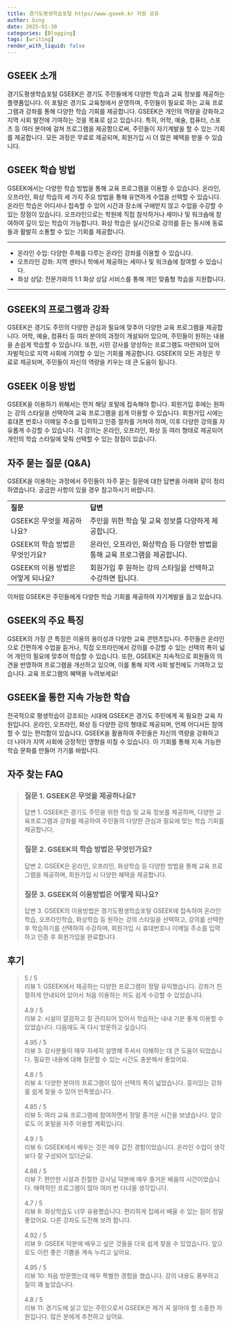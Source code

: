 ```yaml
---
title: 경기도평생학습포털 https//www.gseek.kr 자원 공유
author: bing
date: 2025-01-30
categories: [Blogging]
tags: [writing]
render_with_liquid: false
---
```



<h2 id='GSEEK_소개'>GSEEK 소개</h2>

<p>경기도평생학습포털 GSEEK은 경기도 주민들에게 다양한 학습과 교육 정보를 제공하는 플랫폼입니다. 이 포털은 경기도 교육청에서 운영하며, 주민들이 필요로 하는 교육 프로그램과 강좌를 통해 다양한 학습 기회를 제공합니다. GSEEK은 개인의 역량을 강화하고 지역 사회 발전에 기여하는 것을 목표로 삼고 있습니다. 특히, 어학, 예술, 컴퓨터, 스포츠 등 여러 분야에 걸쳐 프로그램을 제공함으로써, 주민들이 자기계발을 할 수 있는 기회를 제공합니다. 모든 과정은 무료로 제공되며, 회원가입 시 더 많은 혜택을 받을 수 있습니다.</p>

<h2 id='GSEEK_학습방법'>GSEEK 학습 방법</h2>

<p>GSEEK에서는 다양한 학습 방법을 통해 교육 프로그램을 이용할 수 있습니다. 온라인, 오프라인, 화상 학습의 세 가지 주요 방법을 통해 유연하게 수업을 선택할 수 있습니다. 온라인 학습은 어디서나 접속할 수 있어 시간과 장소에 구애받지 않고 수업을 수강할 수 있는 장점이 있습니다. 오프라인으로는 학원에 직접 참석하거나 세미나 및 워크숍에 참여하여 깊이 있는 학습이 가능합니다. 화상 학습은 실시간으로 강의를 듣는 동시에 동료들과 활발히 소통할 수 있는 기회를 제공합니다.</p>

<hr />

<ul>
    <li>온라인 수업: 다양한 주제를 다루는 온라인 강좌를 이용할 수 있습니다.</li>
    <li>오프라인 강좌: 지역 센터나 학에서 제공하는 세미나 및 워크숍에 참여할 수 있습니다.</li>
    <li>화상 상담: 전문가와의 1:1 화상 상담 서비스를 통해 개인 맞춤형 학습을 지원합니다.</li>
</ul>

<hr />

<h2 id='GSEEK_프로그램'>GSEEK의 프로그램과 강좌</h2>

<p>GSEEK은 경기도 주민의 다양한 관심과 필요에 맞추어 다양한 교육 프로그램을 제공합니다. 어학, 예술, 컴퓨터 등 여러 분야의 과정이 개설되어 있으며, 주민들이 원하는 내용을 손쉽게 학습할 수 있습니다. 또한, 시민 강사를 양성하는 프로그램도 마련되어 있어 자발적으로 지역 사회에 기여할 수 있는 기회를 제공합니다. GSEEK의 모든 과정은 무료로 제공되며, 주민들이 자신의 역량을 키우는 데 큰 도움이 됩니다.</p>

<h2 id='GSEEK_이용방법'>GSEEK 이용 방법</h2>

<p>GSEEK을 이용하기 위해서는 먼저 해당 포털에 접속해야 합니다. 회원가입 후에는 원하는 강의 스타일을 선택하여 교육 프로그램을 쉽게 이용할 수 있습니다. 회원가입 시에는 휴대폰 번호나 이메일 주소를 입력하고 인증 절차를 거쳐야 하며, 이후 다양한 강의를 자유롭게 수강할 수 있습니다. 각 강의는 온라인, 오프라인, 화상 등 여러 형태로 제공되어 개인의 학습 스타일에 맞춰 선택할 수 있는 장점이 있습니다.</p>

<h2 id='자주_묻는_질문'>자주 묻는 질문 (Q&A)</h2>

<p>GSEEK을 이용하는 과정에서 주민들이 자주 묻는 질문에 대한 답변을 아래와 같이 정리하였습니다. 궁금한 사항이 있을 경우 참고하시기 바랍니다.</p>

<table>
    <tr>
        <td><b>질문</b></td>
        <td><b>답변</b></td>
    </tr>
    <tr>
        <td>GSEEK은 무엇을 제공하나요?</td>
        <td>주민을 위한 학습 및 교육 정보를 다양하게 제공합니다.</td>
    </tr>
    <tr>
        <td>GSEEK의 학습 방법은 무엇인가요?</td>
        <td>온라인, 오프라인, 화상학습 등 다양한 방법을 통해 교육 프로그램을 제공합니다.</td>
    </tr>
    <tr>
        <td>GSEEK의 이용 방법은 어떻게 되나요?</td>
        <td>회원가입 후 원하는 강의 스타일을 선택하고 수강하면 됩니다.</td>
    </tr>
</table>

<p>이처럼 GSEEK은 주민들에게 다양한 학습 기회를 제공하여 자기계발을 돕고 있습니다.</p>

<h2 id='GSEEK_특징'>GSEEK의 주요 특징</h2>

<p>GSEEK의 가장 큰 특징은 이용의 용이성과 다양한 교육 콘텐츠입니다. 주민들은 온라인으로 간편하게 수업을 듣거나, 직접 오프라인에서 강의를 수강할 수 있는 선택의 폭이 넓어 개인의 필요에 맞추어 학습할 수 있습니다. 또한, GSEEK은 지속적으로 회원들의 의견을 반영하여 프로그램을 개선하고 있으며, 이를 통해 지역 사회 발전에도 기여하고 있습니다. 교육 프로그램의 혜택을 누려보세요!</p>

<h2 id='GSEEK_결론'>GSEEK을 통한 지속 가능한 학습</h2>

<p>전국적으로 평생학습이 강조되는 시대에 GSEEK은 경기도 주민에게 꼭 필요한 교육 자원입니다. 온라인, 오프라인, 화상 등 다양한 강의 형태로 제공되며, 언제 어디서든 참여할 수 있는 편리함이 있습니다. GSEEK을 활용하여 주민들은 자신의 역량을 강화하고 더 나아가 지역 사회에 긍정적인 영향을 미칠 수 있습니다. 이 기회를 통해 지속 가능한 학습 문화를 만들어 가기를 바랍니다.</p>


<h2 id='자주_찾는_FAQ'>자주 찾는 FAQ</h2>
<div itemscope="" itemtype="https://schema.org/FAQPage"> 
<blockquote> 
<div itemscope="" itemprop="mainEntity" itemtype="https://schema.org/Question"> 
<h3 itemprop="name">질문 1. GSEEK은 무엇을 제공하나요?</h3> 
<div itemscope="" itemprop="acceptedAnswer" itemtype="https://schema.org/Answer"> 
<span itemprop="text"> 
<p>답변 1. GSEEK은 경기도 주민을 위한 학습 및 교육 정보를 제공하며, 다양한 교육프로그램과 강좌를 제공하여 주민들의 다양한 관심과 필요에 맞는 학습 기회를 제공합니다.</p> 
</span> 
</div> 
</div> 

<div itemscope="" itemprop="mainEntity" itemtype="https://schema.org/Question"> 
<h3 itemprop="name">질문 2. GSEEK의 학습 방법은 무엇인가요?</h3> 
<div itemscope="" itemprop="acceptedAnswer" itemtype="https://schema.org/Answer"> 
<span itemprop="text"> 
<p>답변 2. GSEEK은 온라인, 오프라인, 화상학습 등 다양한 방법을 통해 교육 프로그램을 제공하며, 회원가입 시 다양한 혜택을 제공합니다.</p> 
</span> 
</div> 
</div> 

<div itemscope="" itemprop="mainEntity" itemtype="https://schema.org/Question"> 
<h3 itemprop="name">질문 3. GSEEK의 이용방법은 어떻게 되나요?</h3> 
<div itemscope="" itemprop="acceptedAnswer" itemtype="https://schema.org/Answer"> 
<span itemprop="text"> 
<p>답변 3. GSEEK의 이용방법은 경기도평생학습포털 GSEEK에 접속하여 온라인학습, 오프라인학습, 화상학습 등 원하는 강의 스타일을 선택하고, 강의를 선택한 후 학습하기를 선택하여 수강하며, 회원가입 시 휴대번호나 이메일 주소를 입력하고 인증 후 회원가입을 완료합니다.</p> 
</span> 
</div> 
</div> 
</blockquote> 
</div>
<h2 id='후기'>후기</h2>
<div itemscope itemtype="https://schema.org/Product">
  <blockquote>
  <div itemprop="review" itemscope itemtype="https://schema.org/Review">
      <div itemprop="reviewRating" itemscope itemtype="https://schema.org/Rating"> <span itemprop="ratingValue">5</span> / <span itemprop="bestRating">5</span> </div>
      <span itemprop="reviewBody">리뷰 1: GSEEK에서 제공하는 다양한 프로그램이 정말 유익했습니다. 강좌가 친절하게 안내되어 있어서 처음 이용하는 저도 쉽게 수강할 수 있었습니다.</span>
  </div>
  <br>
  <div itemprop="review" itemscope itemtype="https://schema.org/Review">
      <div itemprop="reviewRating" itemscope itemtype="https://schema.org/Rating"> <span itemprop="ratingValue">4.9</span> / <span itemprop="bestRating">5</span> </div>
      <span itemprop="reviewBody">리뷰 2: 시설이 깔끔하고 잘 관리되어 있어서 학습하는 내내 기분 좋게 이용할 수 있었습니다. 다음에도 꼭 다시 방문하고 싶습니다.</span>
  </div>
  <br>
  <div itemprop="review" itemscope itemtype="https://schema.org/Review">
      <div itemprop="reviewRating" itemscope itemtype="https://schema.org/Rating"> <span itemprop="ratingValue">4.95</span> / <span itemprop="bestRating">5</span> </div>
      <span itemprop="reviewBody">리뷰 3: 강사분들이 매우 자세히 설명해 주셔서 이해하는 데 큰 도움이 되었습니다. 필요한 내용에 대해 질문할 수 있는 시간도 충분해서 좋았어요.</span>
  </div>
  <br>
  <div itemprop="review" itemscope itemtype="https://schema.org/Review">
      <div itemprop="reviewRating" itemscope itemtype="https://schema.org/Rating"> <span itemprop="ratingValue">4.8</span> / <span itemprop="bestRating">5</span> </div>
      <span itemprop="reviewBody">리뷰 4: 다양한 분야의 프로그램이 많아 선택의 폭이 넓었습니다. 흥미있는 강좌를 쉽게 찾을 수 있어 만족했습니다.</span>
  </div>
  <br>
  <div itemprop="review" itemscope itemtype="https://schema.org/Review">
      <div itemprop="reviewRating" itemscope itemtype="https://schema.org/Rating"> <span itemprop="ratingValue">4.85</span> / <span itemprop="bestRating">5</span> </div>
      <span itemprop="reviewBody">리뷰 5: 여러 교육 프로그램에 참여하면서 정말 즐거운 시간을 보냈습니다. 앞으로도 이 포털을 자주 이용할 계획입니다.</span>
  </div>
  <br>
  <div itemprop="review" itemscope itemtype="https://schema.org/Review">
      <div itemprop="reviewRating" itemscope itemtype="https://schema.org/Rating"> <span itemprop="ratingValue">4.9</span> / <span itemprop="bestRating">5</span> </div>
      <span itemprop="reviewBody">리뷰 6: GSEEK에서 배우는 것은 매우 값진 경험이었습니다. 온라인 수업이 생각보다 잘 구성되어 있더군요.</span>
  </div>
  <br>
  <div itemprop="review" itemscope itemtype="https://schema.org/Review">
      <div itemprop="reviewRating" itemscope itemtype="https://schema.org/Rating"> <span itemprop="ratingValue">4.88</span> / <span itemprop="bestRating">5</span> </div>
      <span itemprop="reviewBody">리뷰 7: 편안한 시설과 친절한 강사님 덕분에 매우 즐거운 배움의 시간이었습니다. 매력적인 프로그램이 많아 여러 번 다녀올 생각입니다.</span>
  </div>
  <br>
  <div itemprop="review" itemscope itemtype="https://schema.org/Review">
      <div itemprop="reviewRating" itemscope itemtype="https://schema.org/Rating"> <span itemprop="ratingValue">4.7</span> / <span itemprop="bestRating">5</span> </div>
      <span itemprop="reviewBody">리뷰 8: 화상학습도 너무 유용했습니다. 편리하게 집에서 배울 수 있는 점이 정말 좋았어요. 다른 강좌도 도전해 보려 합니다.</span>
  </div>
  <br>
  <div itemprop="review" itemscope itemtype="https://schema.org/Review">
      <div itemprop="reviewRating" itemscope itemtype="https://schema.org/Rating"> <span itemprop="ratingValue">4.92</span> / <span itemprop="bestRating">5</span> </div>
      <span itemprop="reviewBody">리뷰 9: GSEEK 덕분에 배우고 싶은 것들을 더욱 쉽게 찾을 수 있었습니다. 앞으로도 이런 좋은 기쁨을 계속 누리고 싶어요.</span>
  </div>
  <br>
  <div itemprop="review" itemscope itemtype="https://schema.org/Review">
      <div itemprop="reviewRating" itemscope itemtype="https://schema.org/Rating"> <span itemprop="ratingValue">4.95</span> / <span itemprop="bestRating">5</span> </div>
      <span itemprop="reviewBody">리뷰 10: 처음 방문했는데 매우 특별한 경험을 했습니다. 강의 내용도 풍부하고 질이 꽤 높았습니다.</span>
  </div>
  <br>
  <div itemprop="review" itemscope itemtype="https://schema.org/Review">
      <div itemprop="reviewRating" itemscope itemtype="https://schema.org/Rating"> <span itemprop="ratingValue">4.8</span> / <span itemprop="bestRating">5</span> </div>
      <span itemprop="reviewBody">리뷰 11: 경기도에 살고 있는 주민으로서 GSEEK은 제가 꼭 알아야 할 소중한 자원입니다. 많은 분에게 추천하고 싶어요.</span>
  </div>
  </blockquote>
</div>
